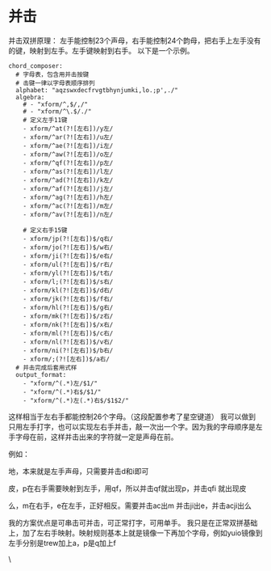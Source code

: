 # 并击

并击双拼原理： 左手能控制23个声母，右手能控制24个韵母，把右手上左手没有的键，映射到左手。左手键映射到右手。 以下是一个示例。

```
chord_composer:
  # 字母表，包含用并击按键
  # 击键一律以字母表顺序排列
  alphabet: "aqzswxdecfrvgtbhynjumki,lo.;p',./"
  algebra:
    # - "xform/^,$/,/"
    # - "xform/^\.$/./"
    # 定义左手11键       
    - xform/^at(?![左右])/y左/
    - xform/^ar(?![左右])/u左/
    - xform/^ae(?![左右])/i左/
    - xform/^aw(?![左右])/o左/
    - xform/^qf(?![左右])/p左/
    - xform/^as(?![左右])/l左/
    - xform/^ad(?![左右])/k左/
    - xform/^af(?![左右])/j左/
    - xform/^ag(?![左右])/h左/
    - xform/^ac(?![左右])/m左/
    - xform/^av(?![左右])/n左/

    # 定义右手15键
    - xform/jp(?![左右])$/q右/
    - xform/jo(?![左右])$/w右/
    - xform/ji(?![左右])$/e右/
    - xform/ul(?![左右])$/r右/
    - xform/yl(?![左右])$/t右/
    - xform/l;(?![左右])$/s右/
    - xform/kl(?![左右])$/d右/
    - xform/jk(?![左右])$/f右/
    - xform/hl(?![左右])$/g右/    
    - xform/mk(?![左右])$/z右/
    - xform/nk(?![左右])$/x右/
    - xform/ml(?![左右])$/c右/
    - xform/nl(?![左右])$/v右/
    - xform/ni(?![左右])$/b右/
    - xform/;(?![左右])$/a右/
  # 并击完成后套用式样
  output_format:
    - "xform/^(.*)左/$1/"
    - "xform/^(.*)右$/$1/"
    - "xform/^(.*)左(.*)右$/$1$2/"
```

这样相当于左右手都能控制26个字母。（这段配置参考了星空键道） 我可以做到只用左手打字，也可以实现左右手并击，敲一次出一个字。因为我的字母顺序是左手字母在前，这样并击出来的字符就一定是声母在前。

例如：

地，本来就是左手声母，只需要并击d和i即可

皮，p在右手需要映射到左手，用qf，所以并击qf就出现p，并击qfi 就出现皮

么，m在右手，e在左手，正好相反。需要并击ac出m 并击ji出e，并击acji出么

我的方案优点是可串击可并击，可正常打字，可用单手。 我只是在正常双拼基础上，加了左右手映射。映射规则基本上就是镜像一下再加个字母，例如yuio镜像到左手分别是trew加上a，p是q加上f

\
